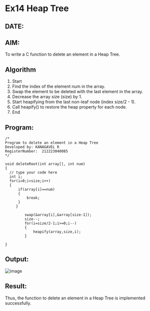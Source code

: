 # Ex14 Heap Tree
## DATE:
## AIM:
To write a C function to delete an element in a Heap Tree.

## Algorithm

1.	Start
2.	Find the index of the element num in the array.
3.	Swap the element to be deleted with the last element in the array.
4.	Decrease the array size (size) by 1.
5.	Start heapifying from the last non-leaf node (index size/2 - 1).
6.	Call heapify() to restore the heap property for each node.
7.	End
 
## Program:
```
/*
Program to delete an element in a Heap Tree
Developed by: KANAGAVEL R
RegisterNumber:  212223040085
*/
```
```
void deleteRoot(int array[], int num)
{
  // type your code here
  int i;
  for(i=0;i<size;i++)
  {
      if(array[i]==num)
      {
          break;
      }
     }
    
         swap(&array[i],&array[size-1]);
         size--;
         for(i=size/2-1;i>=0;i--)
         {
             heapify(array,size,i);
         }
     
}
```
## Output:
![image](https://github.com/user-attachments/assets/4073ce1f-f328-46a9-b581-9b1e1c0e79d3)

## Result:
Thus, the function to delete an element in a Heap Tree is implemented successfully.
